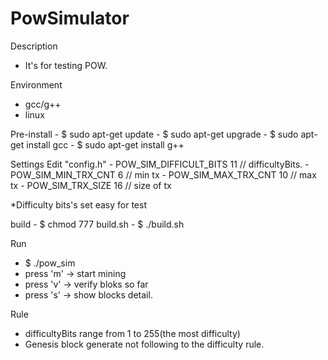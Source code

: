 # PowSimulator

Description
 - It's for testing POW.


Environment
 - gcc/g++ 
 - linux

Pre-install
	- $ sudo apt-get update
	- $ sudo apt-get upgrade
	- $ sudo apt-get install gcc
	- $ sudo apt-get install g++

Settings
	Edit "config.h"
	 - POW_SIM_DIFFICULT_BITS 11 // difficultyBits.
	 - POW_SIM_MIN_TRX_CNT 6 // min tx
	 - POW_SIM_MAX_TRX_CNT 10 // max tx
	 - POW_SIM_TRX_SIZE 16 // size of tx
        
  *Difficulty bits's set easy for test

build
	- $ chmod 777 build.sh
	- $ ./build.sh
  
Run
  - $ ./pow_sim
  - press 'm' -> start mining
  - press 'v' -> verify bloks so far
  - press 's' -> show blocks detail.
  
Rule
  - difficultyBits range from 1 to 255(the most difficulty)
  - Genesis block generate not following to the difficulty rule.
  
